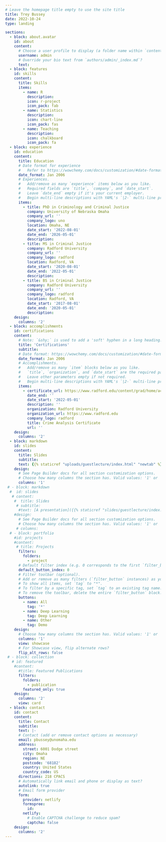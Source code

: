 ```yaml
---
# Leave the homepage title empty to use the site title
title: Trey Bussey
date: 2022-10-24
type: landing

sections:
  - block: about.avatar
    id: about
    content:
      # Choose a user profile to display (a folder name within `content/authors/`)
      username: admin
      # Override your bio text from `authors/admin/_index.md`?
      text: 
  - block: features
    id: skills
    content:
      title: Skills
      items:
        - name: R
          description: 
          icon: r-project
          icon_pack: fab
        - name: Statistics
          description: 
          icon: chart-line
          icon_pack: fas
        - name: Teaching
          description: 
          icon: chalkboard
          icon_pack: fa
  - block: experience
    id: education
    content:
      title: Education
      # Date format for experience
      #   Refer to https://wowchemy.com/docs/customization/#date-format
      date_format: Jan 2006
      # Experiences.
      #   Add/remove as many `experience` items below as you like.
      #   Required fields are `title`, `company`, and `date_start`.
      #   Leave `date_end` empty if it's your current employer.
      #   Begin multi-line descriptions with YAML's `|2-` multi-line prefix.
      items:
        - title: PhD in Criminology and Criminal Justice
          company: University of Nebraska Omaha
          company_url: ''
          company_logo: uno
          location: Omaha, NE
          date_start: '2022-08-01'
          date_end: '2026-05-01'
          description:
        - title: MS in Criminal Justice
          company: Radford University
          company_url: ''
          company_logo: radford
          location: Radford, VA
          date_start: '2020-08-01'
          date_end: '2022-05-01'
          description: 
        - title: BS in Criminal Justice
          company: Radford University
          company_url: ''
          company_logo: radford
          location: Radford, VA
          date_start: '2017-08-01'
          date_end: '2020-05-01'
          description: 
    design:
      columns: '2'
  - block: accomplishments
    id: certifications
    content:
      # Note: `&shy;` is used to add a 'soft' hyphen in a long heading.
      title: 'Certifications'
      subtitle:
      # Date format: https://wowchemy.com/docs/customization/#date-format
      date_format: Jan 2006
      # Accomplishments.
      #   Add/remove as many `item` blocks below as you like.
      #   `title`, `organization`, and `date_start` are the required parameters.
      #   Leave other parameters empty if not required.
      #   Begin multi-line descriptions with YAML's `|2-` multi-line prefix.
      items:
        - certificate_url: https://www.radford.edu/content/grad/home/academics/certificates/crime-analysis.html
          date_end: ''
          date_start: '2022-05-01'
          description: ''
          organization: Radford University
          organization_url: https://www.radford.edu
          company_logo: radford
          title: Crime Analysis Certificate
          url: ''
    design:
      columns: '2'
  - block: markdown
    id: slides
    content:
      title: Slides
      subtitle: 
      text: {{% staticref "uploads/guestlecture/index.html" "newtab" %}}Download slides{{% /staticref %}}
    design:
      # See Page Builder docs for all section customization options.
      # Choose how many columns the section has. Valid values: '1' or '2'.
      columns: '1'
 # - block: markdown
  #  id: slides
   # content:
    #  title: Slides
     # subtitle:
      #text: [A presentation]({{% staticref "slides/guestlecture/index.html" "newtab" %}}Download my slides{{% /staticref %}})
    #design:
      # See Page Builder docs for all section customization options.
      # Choose how many columns the section has. Valid values: '1' or '2'.
     # columns: 
  # - block: portfolio
    #id: projects
    #content:
     # title: Projects
      filters:
        folders:
          - project
      # Default filter index (e.g. 0 corresponds to the first `filter_button` instance below).
      default_button_index: 0
      # Filter toolbar (optional).
      # Add or remove as many filters (`filter_button` instances) as you like.
      # To show all items, set `tag` to "*".
      # To filter by a specific tag, set `tag` to an existing tag name.
      # To remove the toolbar, delete the entire `filter_button` block.
      buttons:
        - name: All
          tag: '*'
        - name: Deep Learning
          tag: Deep Learning
        - name: Other
          tag: Demo
    design:
      # Choose how many columns the section has. Valid values: '1' or '2'.
      columns: '1'
      view: showcase
      # For Showcase view, flip alternate rows?
      flip_alt_rows: false
 # - block: collection
   # id: featured
    #content:
      #title: Featured Publications
      filters:
        folders:
          - publication
        featured_only: true
    design:
      columns: '2'
      view: card
  - block: contact
    id: contact
    content:
      title: Contact
      subtitle:
      text: |-
      # Contact (add or remove contact options as necessary)
      email: pbussey@unomaha.edu
      address:
        street: 6001 Dodge street
        city: Omaha
        region: NE
        postcode: '68182'
        country: United States
        country_code: US
      directions: 218 CPACS
      # Automatically link email and phone or display as text?
      autolink: true
      # Email form provider
      form:
        provider: netlify
        formspree:
          id:
        netlify:
          # Enable CAPTCHA challenge to reduce spam?
          captcha: false
    design:
      columns: '2'
---
```

